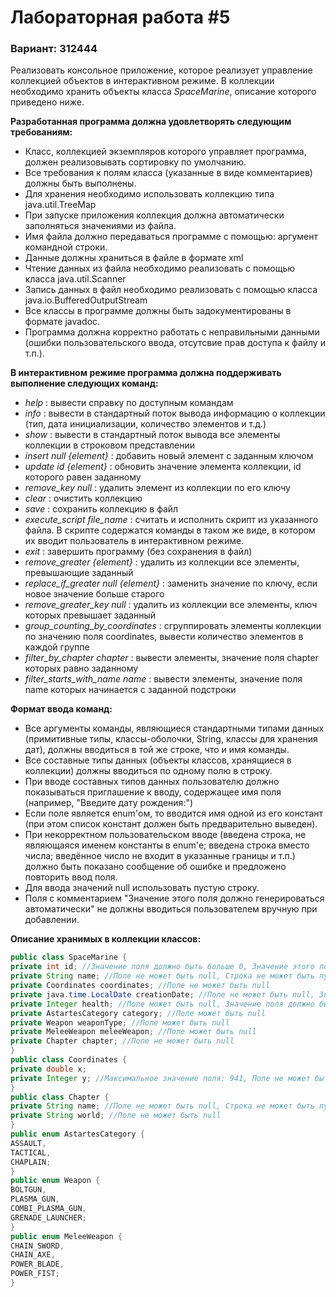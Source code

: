 # Лабораторная работа #5
### Вариант: 312444

Реализовать консольное приложение, которое реализует управление коллекцией объектов в интерактивном режиме. В коллекции необходимо хранить объекты класса _SpaceMarine_, описание которого приведено ниже.

__Разработанная программа должна удовлетворять следующим требованиям:__

- Класс, коллекцией экземпляров которого управляет программа, должен реализовывать сортировку по умолчанию.
- Все требования к полям класса (указанные в виде комментариев) должны быть выполнены.
- Для хранения необходимо использовать коллекцию типа java.util.TreeMap
- При запуске приложения коллекция должна автоматически заполняться значениями из файла.
- Имя файла должно передаваться программе с помощью: аргумент командной строки.
- Данные должны храниться в файле в формате xml
- Чтение данных из файла необходимо реализовать с помощью класса java.util.Scanner
- Запись данных в файл необходимо реализовать с помощью класса java.io.BufferedOutputStream
- Все классы в программе должны быть задокументированы в формате javadoc.
- Программа должна корректно работать с неправильными данными (ошибки пользовательского ввода, отсутсвие прав доступа к файлу и т.п.).

__В интерактивном режиме программа должна поддерживать выполнение следующих команд:__

- _help_ : вывести справку по доступным командам
- _info_ : вывести в стандартный поток вывода информацию о коллекции (тип, дата инициализации, количество элементов и т.д.)
- _show_ : вывести в стандартный поток вывода все элементы коллекции в строковом представлении
- _insert null {element}_ : добавить новый элемент с заданным ключом
- _update id {element}_ : обновить значение элемента коллекции, id которого равен заданному
- _remove_key null_ : удалить элемент из коллекции по его ключу
- _clear_ : очистить коллекцию
- _save_ : сохранить коллекцию в файл
- _execute_script file_name_ : считать и исполнить скрипт из указанного файла. В скрипте содержатся команды в таком же виде, в котором их вводит пользователь в интерактивном режиме.
- _exit_ : завершить программу (без сохранения в файл)
- _remove_greater {element}_ : удалить из коллекции все элементы, превышающие заданный
- _replace_if_greater null {element}_ : заменить значение по ключу, если новое значение больше старого
- _remove_greater_key null_ : удалить из коллекции все элементы, ключ которых превышает заданный
- _group_counting_by_coordinates_ : сгруппировать элементы коллекции по значению поля coordinates, вывести количество элементов в каждой группе
- _filter_by_chapter chapter_ : вывести элементы, значение поля chapter которых равно заданному
- _filter_starts_with_name name_ : вывести элементы, значение поля name которых начинается с заданной подстроки

__Формат ввода команд:__

- Все аргументы команды, являющиеся стандартными типами данных (примитивные типы, классы-оболочки, String, классы для хранения дат), должны вводиться в той же строке, что и имя команды.
- Все составные типы данных (объекты классов, хранящиеся в коллекции) должны вводиться по одному полю в строку.
- При вводе составных типов данных пользователю должно показываться приглашение к вводу, содержащее имя поля (например, "Введите дату рождения:")
- Если поле является enum'ом, то вводится имя одной из его констант (при этом список констант должен быть предварительно выведен).
- При некорректном пользовательском вводе (введена строка, не являющаяся именем константы в enum'е; введена строка вместо числа; введённое число не входит в указанные границы и т.п.) должно быть показано сообщение об ошибке и предложено повторить ввод поля.
- Для ввода значений null использовать пустую строку.
- Поля с комментарием "Значение этого поля должно генерироваться автоматически" не должны вводиться пользователем вручную при добавлении.

__Описание хранимых в коллекции классов:__

```java
public class SpaceMarine {
private int id; //Значение поля должно быть больше 0, Значение этого поля должно быть уникальным, Значение этого поля должно генерироваться автоматически
private String name; //Поле не может быть null, Строка не может быть пустой
private Coordinates coordinates; //Поле не может быть null
private java.time.LocalDate creationDate; //Поле не может быть null, Значение этого поля должно генерироваться автоматически
private Integer health; //Поле может быть null, Значение поля должно быть больше 0
private AstartesCategory category; //Поле может быть null
private Weapon weaponType; //Поле может быть null
private MeleeWeapon meleeWeapon; //Поле может быть null
private Chapter chapter; //Поле не может быть null
}
public class Coordinates {
private double x;
private Integer y; //Максимальное значение поля: 941, Поле не может быть null
}
public class Chapter {
private String name; //Поле не может быть null, Строка не может быть пустой
private String world; //Поле не может быть null
}
public enum AstartesCategory {
ASSAULT,
TACTICAL,
CHAPLAIN;
}
public enum Weapon {
BOLTGUN,
PLASMA_GUN,
COMBI_PLASMA_GUN,
GRENADE_LAUNCHER;
}
public enum MeleeWeapon {
CHAIN_SWORD,
CHAIN_AXE,
POWER_BLADE,
POWER_FIST;
}
```